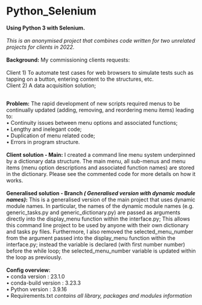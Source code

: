 # Python_Selenium
<b>Using Python 3 with Selenium.</b><br>
<br>
<i>This is an anonymised project that combines code written for two unrelated projects for clients in 2022.</i><br>
<br>
<b>Background:</b> My commissioning clients requests: <br>  
Client 1) To automate test cases for web browsers to simulate tests such as tapping on a button, entering content to the structures,  etc. <br>
Client 2) A data acquisition solution; <br><br>

<b>Problem:</b> The rapid development of new scripts required menus to be continually updated (adding, removing, and reordering menu items) leading to:<br>
• Continuity issues between menu options and associated functions;<br>
• Lengthy and inelegant code;<br>
• Duplication of menu related code;<br>
• Errors in program structure.<br>
<br>
<b>Client solution - Main:</b> I created a command line menu system underpinned by a dictionary data structure. The main menu, all sub-menus and menu items (menu option descriptions and associated function names) are stored in the dictionary. Please see the commented code for more details on how it works.<br>
<br>
<b>Generalised solution - Branch <i>( Generalised version with dynamic module names)</i>:</b> This is a generalised version of the main project that uses dynamic module names. In particular, the names of the dynamic module names (e.g. generic_tasks.py and generic_dictionary.py) are passed as arguments directly into the display_menu function within the interface.py; This allows this command line project to be used by anyone with their own dictionary and tasks py files. Furthermore, I also removed the selected_menu_number from the argument passed into the display_menu function within the interface.py; instead the variable is declared (with first number number) before the while loop; the selected_menu_number variable is updated within the loop as previously. <br>
<br>
<b>Config overview:</b><br>
• conda version : 23.1.0<br>
• conda-build version : 3.23.3<br>
• Python version : 3.9.16 <br>
• Requirements.txt <i>contains all library, packages and modules information</i>



